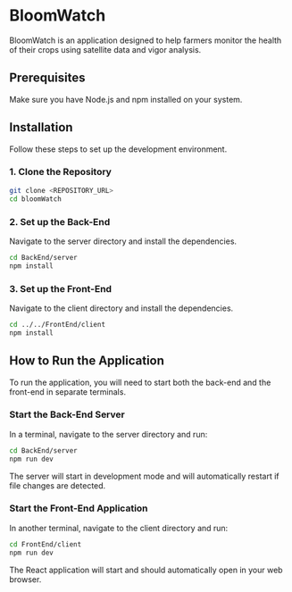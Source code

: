 # BloomWatch

BloomWatch is an application designed to help farmers monitor the health of their crops using satellite data and vigor analysis.

## Prerequisites

Make sure you have Node.js and npm installed on your system.

## Installation

Follow these steps to set up the development environment.

### 1. Clone the Repository

```bash
git clone <REPOSITORY_URL>
cd bloomWatch
```

### 2. Set up the Back-End

Navigate to the server directory and install the dependencies.

```bash
cd BackEnd/server
npm install
```

### 3. Set up the Front-End

Navigate to the client directory and install the dependencies.

```bash
cd ../../FrontEnd/client
npm install
```

## How to Run the Application

To run the application, you will need to start both the back-end and the front-end in separate terminals.

### Start the Back-End Server

In a terminal, navigate to the server directory and run:

```bash
cd BackEnd/server
npm run dev
```

The server will start in development mode and will automatically restart if file changes are detected.

### Start the Front-End Application

In another terminal, navigate to the client directory and run:

```bash
cd FrontEnd/client
npm run dev
```

The React application will start and should automatically open in your web browser.

